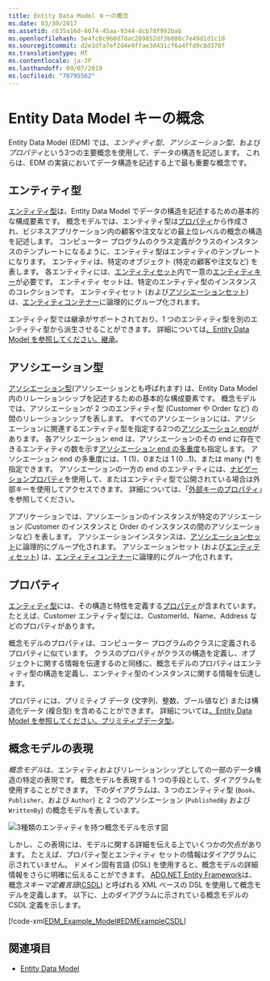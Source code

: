 ```yaml
---
title: Entity Data Model キーの概念
ms.date: 03/30/2017
ms.assetid: c635a16d-6674-45aa-9344-dcb7df992bab
ms.openlocfilehash: 5e4fc0c960d7dac289852df3b080c7e49d1d1c10
ms.sourcegitcommit: d2e1dfa7ef2d4e9ffae3d431cf6a4ffd9c8d378f
ms.translationtype: MT
ms.contentlocale: ja-JP
ms.lasthandoff: 09/07/2019
ms.locfileid: "70795562"
---
```

# <a name="entity-data-model-key-concepts"></a>Entity Data Model キーの概念
Entity Data Model (EDM) では、*エンティティ型*、*アソシエーション型*、および*プロパティ*という3つの主要概念を使用して、データの構造を記述します。 これらは、EDM の実装においてデータ構造を記述する上で最も重要な概念です。  
  
## <a name="entity-type"></a>エンティティ型  
 [エンティティ型](entity-type.md)は、Entity Data Model でデータの構造を記述するための基本的な構成要素です。 概念モデルでは、エンティティ型は[プロパティ](property.md)から作成され、ビジネスアプリケーション内の顧客や注文などの最上位レベルの概念の構造を記述します。 コンピューター プログラムのクラス定義がクラスのインスタンスのテンプレートになるように、エンティティ型はエンティティのテンプレートになります。 エンティティは、特定のオブジェクト (特定の顧客や注文など) を表します。 各エンティティには、[エンティティセット](entity-set.md)内で一意の[エンティティキー](entity-key.md)が必要です。  エンティティ セットは、特定のエンティティ型のインスタンスのコレクションです。 エンティティセット (および[アソシエーションセット](association-set.md)) は、[エンティティコンテナー](entity-container.md)に論理的にグループ化されます。  
  
 エンティティ型では継承がサポートされており、1 つのエンティティ型を別のエンティティ型から派生させることができます。 詳細については[、Entity Data Model を参照してください。継承](entity-data-model-inheritance.md)。  
  
## <a name="association-type"></a>アソシエーション型  
 [アソシエーション型](association-type.md)(アソシエーションとも呼ばれます) は、Entity Data Model 内のリレーションシップを記述するための基本的な構成要素です。 概念モデルでは、アソシエーションが 2 つのエンティティ型 (Customer や Order など) の間のリレーションシップを表します。 すべてのアソシエーションには、アソシエーションに関連するエンティティ型を指定する2つの[アソシエーション end](association-end.md)があります。 各アソシエーション end は、アソシエーションのその end に存在できるエンティティの数を示す[アソシエーション end の多重度](association-end-multiplicity.md)も指定します。 アソシエーション end の多重度には、1 (1)、0または 1 (0 ..1)、または many (\*) を指定できます。 アソシエーションの一方の end のエンティティには、[ナビゲーションプロパティ](navigation-property.md)を使用して、またはエンティティ型で公開されている場合は外部キーを使用してアクセスできます。 詳細については、「[外部キーのプロパティ](foreign-key-property.md)」を参照してください。  
  
 アプリケーションでは、アソシエーションのインスタンスが特定のアソシエーション (Customer のインスタンスと Order のインスタンスの間のアソシエーションなど) を表します。 アソシエーションインスタンスは、[アソシエーションセット](association-set.md)に論理的にグループ化されます。 アソシエーションセット (および[エンティティセット](entity-set.md)) は、[エンティティコンテナー](entity-container.md)に論理的にグループ化されます。  
  
## <a name="property"></a>プロパティ  
 [エンティティ型](entity-type.md)には、その構造と特性を定義する[プロパティ](property.md)が含まれています。 たとえば、Customer エンティティ型には、CustomerId、Name、Address などのプロパティがあります。  
  
 概念モデルのプロパティは、コンピューター プログラムのクラスに定義されるプロパティに似ています。 クラスのプロパティがクラスの構造を定義し、オブジェクトに関する情報を伝達するのと同様に、概念モデルのプロパティはエンティティ型の構造を定義し、エンティティ型のインスタンスに関する情報を伝達します。  
  
 プロパティには、プリミティブ データ (文字列、整数、ブール値など) または構造化データ (複合型) を含めることができます。 詳細については[、Entity Data Model を参照してください。プリミティブデータ型](entity-data-model-primitive-data-types.md)。  
  
## <a name="representations-of-a-conceptual-model"></a>概念モデルの表現  
 *概念モデル*は、エンティティおよびリレーションシップとしての一部のデータ構造の特定の表現です。 概念モデルを表現する 1 つの手段として、ダイアグラムを使用することができます。 下のダイアグラムは、3 つのエンティティ型 (`Book`、`Publisher`、および `Author`) と 2 つのアソシエーション (`PublishedBy` および `WrittenBy`) の概念モデルを表しています。  
  
 ![3種類のエンティティを持つ概念モデルを示す図](./media/entity-data-model-key-concepts/conceptual-model-entity-types-associations.gif)  
  
 しかし、この表現には、モデルに関する詳細を伝える上でいくつかの欠点があります。 たとえば、プロパティ型とエンティティ セットの情報はダイアグラムに示されていません。 ドメイン固有言語 (DSL) を使用すると、概念モデルの詳細情報をさらに明確に伝えることができます。 [ADO.NET Entity Framework](./ef/index.md)は、概念*スキーマ定義言語*([CSDL](./ef/language-reference/csdl-specification.md)) と呼ばれる XML ベースの DSL を使用して概念モデルを定義します。 以下に、上のダイアグラムに示されている概念モデルの CSDL 定義を示します。  
  
 [!code-xml[EDM_Example_Model#EDMExampleCSDL](../../../../samples/snippets/xml/VS_Snippets_Data/edm_example_model/xml/books.edmx#edmexamplecsdl)]  
  
## <a name="see-also"></a>関連項目

- [Entity Data Model](entity-data-model.md)
